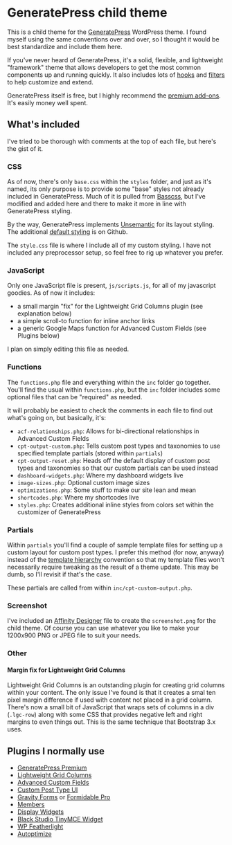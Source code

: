# GeneratePress child theme

This is a child theme for the [GeneratePress](https://generatepress.com/) WordPress theme. I found myself using the same conventions over and over, so I thought it would be best standardize and include them here.

If you've never heard of GeneratePress, it's a solid, flexible, and lightweight "framework" theme that allows developers to get the most common components up and running quickly. It also includes lots of [hooks](https://generatepress.com/knowledgebase/hook-list/) and [filters](https://generatepress.com/knowledgebase/filter-list/) to help customize and extend.

GeneratePress itself is free, but I highly recommend the [premium add-ons](https://generatepress.com/premium/). It's easily money well spent.

## What's included

I've tried to be thorough with comments at the top of each file, but here's the gist of it.

### CSS

As of now, there's only `base.css` within the `styles` folder, and just as it's named, its only purpose is to provide some "base" styles not already included in GeneratePress. Much of it is pulled from [Basscss](http://basscss.com/), but I've modified and added here and there to make it more in line with GeneratePress styling.

By the way, GeneratePress implements [Unsemantic](http://unsemantic.com/) for its layout styling. The additional [default styling](https://github.com/tomusborne/generatepress/blob/master/style.unmin.css) is on Github.

The `style.css` file is where I include all of my custom styling. I have not included any preprocessor setup, so feel free to rig up whatever you prefer.

### JavaScript

Only one JavaScript file is present, `js/scripts.js`, for all of my javascript goodies. As of now it includes:

- a small margin "fix" for the Lightweight Grid Columns plugin (see explanation below)
- a simple scroll-to function for inline anchor links
- a generic Google Maps function for Advanced Custom Fields (see Plugins below)

I plan on simply editing this file as needed.

### Functions

The `functions.php` file and everything within the `inc` folder go together. You'll find the usual within `functions.php`, but the `inc` folder includes some optional files that can be "required" as needed.

It will probably be easiest to check the comments in each file to find out what's going on, but basically, it's:

- `acf-relationships.php`: Allows for bi-directional relationships in Advanced Custom Fields
- `cpt-output-custom.php`: Tells custom post types and taxonomies to use specified template partials (stored within `partials`)
- `cpt-output-reset.php`: Heads off the default display of custom post types and taxonomies so that our custom partials can be used instead
- `dashboard-widgets.php`: Where my dashboard widgets live
- `image-sizes.php`: Optional custom image sizes
- `optimizations.php`: Some stuff to make our site lean and mean
- `shortcodes.php`: Where my shortcodes live
- `styles.php`: Creates additional inline styles from colors set within the customizer of GeneratePress

### Partials

Within `partials` you'll find a couple of sample template files for setting up a custom layout for custom post types. I prefer this method (for now, anyway) instead of the [template hierarchy](https://developer.wordpress.org/themes/basics/template-hierarchy/) convention so that my template files won't necessarily require tweaking as the result of a theme update. This may be dumb, so I'll revisit if that's the case.

These partials are called from within `inc/cpt-custom-output.php`.

### Screenshot

I've included an [Affinity Designer](https://affinity.serif.com/en-us/) file to create the `screenshot.png` for the child theme. Of course you can use whatever you like to make your 1200x900 PNG or JPEG file to suit your needs.

### Other

#### Margin fix for Lightweight Grid Columns

Lightweight Grid Columns is an outstanding plugin for creating grid columns within your content. The only issue I've found is that it creates a smal ten pixel margin difference if used with content not placed in a grid column. There's now a small bit of JavaScript that wraps sets of columns in a div (`.lgc-row`) along with some CSS that provides negative left and right margins to even things out. This is the same technique that Bootstrap 3.x uses.

## Plugins I normally use

- [GeneratePress Premium](https://generatepress.com/premium/)
- [Lightweight Grid Columns](https://wordpress.org/plugins/lightweight-grid-columns/)
- [Advanced Custom Fields](https://www.advancedcustomfields.com/)
- [Custom Post Type UI](https://wordpress.org/plugins/custom-post-type-ui/)
- [Gravity Forms](http://www.gravityforms.com/) or [Formidable Pro](https://formidablepro.com/)
- [Members](https://wordpress.org/plugins/members/)
- [Display Widgets](https://wordpress.org/plugins/display-widgets/)
- [Black Studio TinyMCE Widget](https://wordpress.org/plugins/black-studio-tinymce-widget/)
- [WP Featherlight](https://wordpress.org/plugins/wp-featherlight/)
- [Autoptimize](https://wordpress.org/plugins/autoptimize/)
